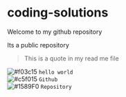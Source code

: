 # coding-solutions
<html>

    
  <body> Welcome to my github repository </body>
 
  Its a public repository <br> 
  > This is a quote in my read me file

![#f03c15](https://placehold.co/15x15/f03c15/f03c15.png) `hello world` <br>
![#c5f015](https://placehold.co/15x15/c5f015/c5f015.png) `Github` <br>
![#1589F0](https://placehold.co/15x15/1589F0/1589F0.png) `Repository` <br>
</html>



